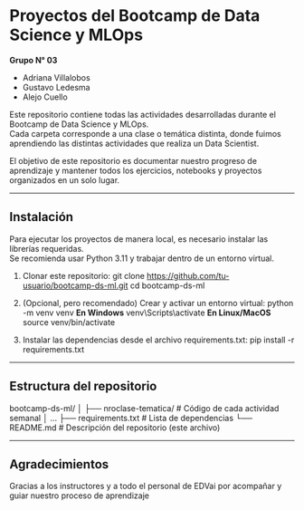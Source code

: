 # Proyectos del Bootcamp de Data Science y MLOps

**Grupo N° 03**

- Adriana Villalobos
- Gustavo Ledesma
- Alejo Cuello

Este repositorio contiene todas las actividades desarrolladas durante el Bootcamp de Data Science y MLOps.  
Cada carpeta corresponde a una clase o temática distinta, donde fuimos aprendiendo las distintas actividades que realiza un Data Scientist.

El objetivo de este repositorio es documentar nuestro progreso de aprendizaje y mantener todos los ejercicios, notebooks y proyectos organizados en un solo lugar.

---

## Instalación

Para ejecutar los proyectos de manera local, es necesario instalar las librerías requeridas.  
Se recomienda usar Python 3.11 y trabajar dentro de un entorno virtual.

1. Clonar este repositorio:
   git clone https://github.com/tu-usuario/bootcamp-ds-ml.git
   cd bootcamp-ds-ml

2. (Opcional, pero recomendado) Crear y activar un entorno virtual:
   python -m venv venv
   **En Windows**
   venv\Scripts\activate
   **En Linux/MacOS**
   source venv/bin/activate

3. Instalar las dependencias desde el archivo requirements.txt:
   pip install -r requirements.txt

---

## Estructura del repositorio

bootcamp-ds-ml/
│
├── nroclase-tematica/         # Código de cada actividad semanal
│   ...
├── requirements.txt   # Lista de dependencias
└── README.md          # Descripción del repositorio (este archivo)

---

## Agradecimientos

Gracias a los instructores y a todo el personal de EDVai por acompañar y guiar nuestro proceso de aprendizaje
